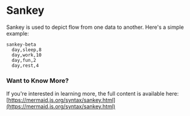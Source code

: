 # Sankey

Sankey is used to depict flow from one data to another. Here's a simple example:

```mermaid
sankey-beta
  day,sleep,8
  day,work,10
  day,fun,2
  day,rest,4
```

### Want to Know More?

If you're interested in learning more, the full content is available here: [https://mermaid.js.org/syntax/sankey.html](https://mermaid.js.org/syntax/sankey.html)
